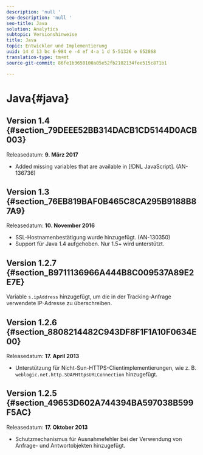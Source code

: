 ```yaml
---
description: 'null '
seo-description: 'null '
seo-title: Java
solution: Analytics
subtopic: Versionshinweise
title: Java
topic: Entwickler und Implementierung
uuid: 14 d 13 bc 6-984 e -4 ef 4-a 1 d 5-51326 e 652868
translation-type: tm+mt
source-git-commit: 86fe1b3650100a05e52fb2102134fee515c871b1

---
```



# Java{#java}

## Version 1.4 {#section_79DEEE52BB314DACB1CD5144D0ACB003}

Releasedatum: **9. März 2017**

* Added missing variables that are available in [!DNL JavaScript]. (AN-136736)

## Version 1.3 {#section_76EB819BAF0B465C8CA295B9188B87A9}

Releasedatum: **10. November 2016**

* SSL-Hostnamenbestätigung wurde hinzugefügt. (AN-130350)
* Support für Java 1.4 aufgehoben. Nur 1.5+ wird unterstützt.

## Version 1.2.7 {#section_B9711136966A444B8C009537A89E2E7E}

Variable `s.ipAddress` hinzugefügt, um die in der Tracking-Anfrage verwendete IP-Adresse zu überschreiben.

## Version 1.2.6 {#section_8808214482C943DF8F1F1A10F0634E00}

Releasedatum: **17. April 2013**

* Unterstützung für Nicht-Sun-HTTPS-Clientimplementierungen, wie z. B. `weblogic.net.http.SOAPHttpsURLConnection` hinzugefügt.

## Version 1.2.5 {#section_49653D602A744394BA597038B599F5AC}

Releasedatum: **17. Oktober 2013**

* Schutzmechanismus für Ausnahmefehler bei der Verwendung von Anfrage- und Antwortobjekten hinzugefügt.

